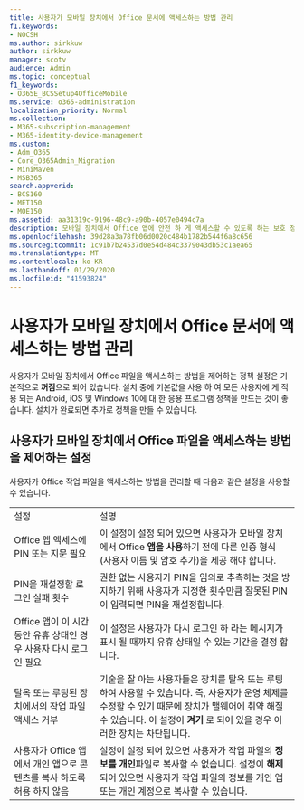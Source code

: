 ```yaml
---
title: 사용자가 모바일 장치에서 Office 문서에 액세스하는 방법 관리
f1.keywords:
- NOCSH
ms.author: sirkkuw
author: sirkkuw
manager: scotv
audience: Admin
ms.topic: conceptual
f1_keywords:
- O365E_BCSSetup4OfficeMobile
ms.service: o365-administration
localization_priority: Normal
ms.collection:
- M365-subscription-management
- M365-identity-device-management
ms.custom:
- Adm_O365
- Core_O365Admin_Migration
- MiniMaven
- MSB365
search.appverid:
- BCS160
- MET150
- MOE150
ms.assetid: aa31319c-9196-48c9-a90b-4057e0494c7a
description: 모바일 장치에서 Office 앱에 안전 하 게 액세스할 수 있도록 하는 보호 정책에 대해 알아봅니다.
ms.openlocfilehash: 39d28a3a78fb06d0020c484b1782b544f6a8c656
ms.sourcegitcommit: 1c91b7b24537d0e54d484c3379043db53c1aea65
ms.translationtype: MT
ms.contentlocale: ko-KR
ms.lasthandoff: 01/29/2020
ms.locfileid: "41593824"
---
```

# <a name="manage-how-users-access-office-documents-on-mobile-devices"></a>사용자가 모바일 장치에서 Office 문서에 액세스하는 방법 관리

 사용자가 모바일 장치에서 Office 파일을 액세스하는 방법을 제어하는 정책 설정은 기본적으로 **꺼짐**으로 되어 있습니다. 설치 중에 기본값을 사용 하 여 모든 사용자에 게 적용 되는 Android, iOS 및 Windows 10에 대 한 응용 프로그램 정책을 만드는 것이 좋습니다. 설치가 완료되면 추가로 정책을 만들 수 있습니다. 
  
## <a name="settings-that-control-how-users-access-office-files-on-mobile-devices"></a>사용자가 모바일 장치에서 Office 파일을 액세스하는 방법을 제어하는 설정

사용자가 Office 작업 파일을 액세스하는 방법을 관리할 때 다음과 같은 설정을 사용할 수 있습니다.
  
|||
|:-----|:-----|
|설정  <br/> |설명  <br/> |
|Office 앱 액세스에 PIN 또는 지문 필요  <br/> |이 설정이 설정 되어 있으면 사용자가 모바일 장치에서 Office **앱을 사용**하기 전에 다른 인증 형식 (사용자 이름 및 암호 추가)을 제공 해야 합니다.  <br/> |
|PIN을 재설정할 로그인 실패 횟수  <br/> |권한 없는 사용자가 PIN을 임의로 추측하는 것을 방지하기 위해 사용자가 지정한 횟수만큼 잘못된 PIN이 입력되면 PIN을 재설정합니다.  <br/> |
|Office 앱이 이 시간 동안 유휴 상태인 경우 사용자 다시 로그인 필요  <br/> |이 설정은 사용자가 다시 로그인 하 라는 메시지가 표시 될 때까지 유휴 상태일 수 있는 기간을 결정 합니다.  <br/> |
|탈옥 또는 루팅된 장치에서의 작업 파일 액세스 거부  <br/> |기술을 잘 아는 사용자들은 장치를 탈옥 또는 루팅하여 사용할 수 있습니다. 즉, 사용자가 운영 체제를 수정할 수 있기 때문에 장치가 맬웨어에 취약 해질 수 있습니다. 이 설정이 **켜기** 로 되어 있을 경우 이러한 장치는 차단됩니다.  <br/> |
|사용자가 Office 앱에서 개인 앱으로 콘텐츠를 복사 하도록 허용 하지 않음  <br/> |설정이 설정 되어 있으면 사용자가 작업 파일의 **정보를 개인**파일로 복사할 수 없습니다. 설정이 **해제**되어 있으면 사용자가 작업 파일의 정보를 개인 앱 또는 개인 계정으로 복사할 수 있습니다.  <br/> |
   

